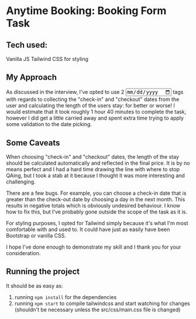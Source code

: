 # Anytime Booking: Booking Form Task

## Tech used:
Vanilla JS
Tailwind CSS for styling

## My Approach
As discussed in the interview, I've opted to use 2 <code><input type="date"></code> tags with regards to collecting the "check-in" and "checkout" dates from the user and calculating the length of the users stay: for better or worse!
I would estimate that it took roughly 1 hour 40 minutes to complete the task, however I did get a little carried away and spent extra time trying to apply some validation to the date picking.

## Some Caveats
When choosing "check-in" and "checkout" dates, the length of the stay should be calculated automatically and reflected in the final price.
It is by no means perfect and I had a hard time drawing the line with where to stop QAing, but I took a stab at it because I thought it was more interesting and challenging.

There are a few bugs. For example, you can choose a check-in date that is greater than the check-out date by choosing a day in the next month. This results in negative totals which is obviously undesired behaviour. I know how to fix this, but I've probably gone outside the scope of the task as it is.

For styling purposes, I opted for Tailwind simply because it's what I'm most comfortable with and used to. It could have just as easily have been Bootstrap or vanilla CSS.

I hope I've done enough to demonstrate my skill and I thank you for your consideration.

## Running the project
It should be as easy as:
1. running <code>npm install</code> for the dependencies
2. running <code>npm start</code> to compile tailwindcss and start watching for changes (shouldn't be necessary unless the src/css/main.css file is changed)
